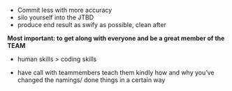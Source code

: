 - Commit less with more accuracy
- silo yourself into the JTBD
- produce end result as swify as possible, clean after

**Most important: to get along with everyone and be a great member of the TEAM**

- human skills > coding skills

- have call with teammembers teach them kindly how and why you’ve changed the namings/ done things in a certain way
